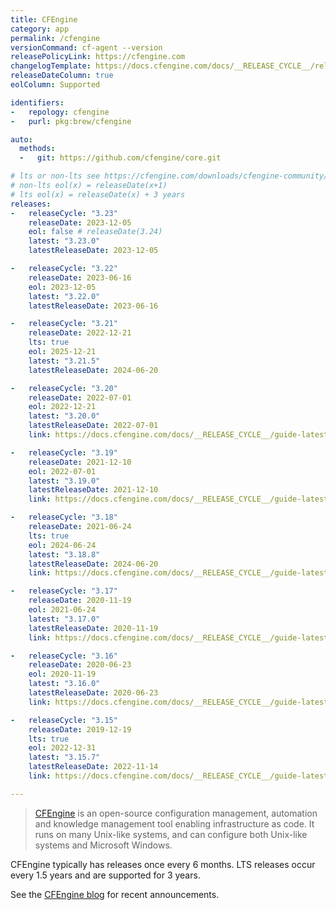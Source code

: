 ```yaml
---
title: CFEngine
category: app
permalink: /cfengine
versionCommand: cf-agent --version
releasePolicyLink: https://cfengine.com
changelogTemplate: https://docs.cfengine.com/docs/__RELEASE_CYCLE__/release-notes-whatsnew-changelog-core.html
releaseDateColumn: true
eolColumn: Supported

identifiers:
-   repology: cfengine
-   purl: pkg:brew/cfengine

auto:
  methods:
  -   git: https://github.com/cfengine/core.git

# lts or non-lts see https://cfengine.com/downloads/cfengine-community/
# non-lts eol(x) = releaseDate(x+1)
# lts eol(x) = releaseDate(x) + 3 years
releases:
-   releaseCycle: "3.23"
    releaseDate: 2023-12-05
    eol: false # releaseDate(3.24)
    latest: "3.23.0"
    latestReleaseDate: 2023-12-05

-   releaseCycle: "3.22"
    releaseDate: 2023-06-16
    eol: 2023-12-05
    latest: "3.22.0"
    latestReleaseDate: 2023-06-16

-   releaseCycle: "3.21"
    releaseDate: 2022-12-21
    lts: true
    eol: 2025-12-21
    latest: "3.21.5"
    latestReleaseDate: 2024-06-20

-   releaseCycle: "3.20"
    releaseDate: 2022-07-01
    eol: 2022-12-21
    latest: "3.20.0"
    latestReleaseDate: 2022-07-01
    link: https://docs.cfengine.com/docs/__RELEASE_CYCLE__/guide-latest-release-whatsnew-changelog-core.html

-   releaseCycle: "3.19"
    releaseDate: 2021-12-10
    eol: 2022-07-01
    latest: "3.19.0"
    latestReleaseDate: 2021-12-10
    link: https://docs.cfengine.com/docs/__RELEASE_CYCLE__/guide-latest-release-whatsnew-changelog-core.html

-   releaseCycle: "3.18"
    releaseDate: 2021-06-24
    lts: true
    eol: 2024-06-24
    latest: "3.18.8"
    latestReleaseDate: 2024-06-20
    link: https://docs.cfengine.com/docs/__RELEASE_CYCLE__/guide-latest-release-whatsnew-changelog-core.html

-   releaseCycle: "3.17"
    releaseDate: 2020-11-19
    eol: 2021-06-24
    latest: "3.17.0"
    latestReleaseDate: 2020-11-19
    link: https://docs.cfengine.com/docs/__RELEASE_CYCLE__/guide-latest-release-whatsnew-changelog-core.html

-   releaseCycle: "3.16"
    releaseDate: 2020-06-23
    eol: 2020-11-19
    latest: "3.16.0"
    latestReleaseDate: 2020-06-23
    link: https://docs.cfengine.com/docs/__RELEASE_CYCLE__/guide-latest-release-whatsnew-changelog-core.html

-   releaseCycle: "3.15"
    releaseDate: 2019-12-19
    lts: true
    eol: 2022-12-31
    latest: "3.15.7"
    latestReleaseDate: 2022-11-14
    link: https://docs.cfengine.com/docs/__RELEASE_CYCLE__/guide-latest-release-whatsnew-changelog-core.html

---
```


> [CFEngine](https://cfengine.com) is an open-source configuration management, automation and
> knowledge management tool enabling infrastructure as code. It runs on many Unix-like systems, and
> can configure both Unix-like systems and Microsoft Windows.

CFEngine typically has releases once every 6 months. LTS releases occur every 1.5 years and are
supported for 3 years.

See the [CFEngine blog](https://cfengine.com/blog/) for recent announcements.
